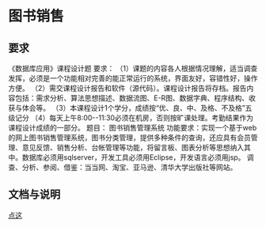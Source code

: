 ﻿# 图书销售

## 要求

《数据库应用》课程设计题
要求：
（1）课题的内容各人根据情况理解，适当调查发挥，必须是一个功能相对完善的能正常运行的系统，界面友好，容错性好，操作方便。
（2）需交课程设计报告和软件（源代码）。课程设计报告将存档。报告内容包括：需求分析、算法思想描述、数据流图、E-R图、数据字典、程序结构、收获与体会等。
（3）本课程设计1个学分，成绩按“优、良、中、及格、不及格”五级记分
（4）每天上午8:00--11:30必须在机房，否则按旷课处理。考勤结果作为课程设计成绩的一部分。
题目：
图书销售管理系统
功能要求：实现一个基于web的网上图书销售管理系统，图书分类管理，提供多种条件的查询，还应具有会员管理、意见反馈、销售分析、台帐管理等功能，将留言板、图表分析等思想纳入其中。数据库必须用sqlserver，开发工具必须用Eclipse，开发语言必须用jsp。
调查、分析、参阅、借鉴：当当网、淘宝、亚马逊、清华大学出版社等网站。

## 文档与说明

[点这](Doc.md)